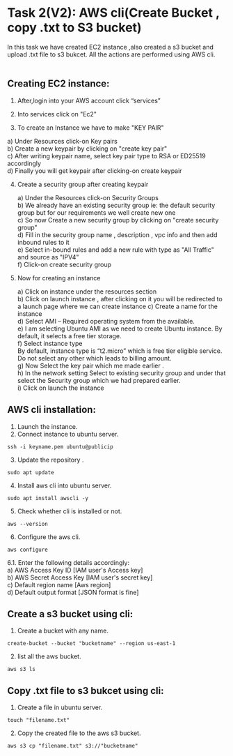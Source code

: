 # Task 2(V2): AWS cli(Create Bucket , copy .txt to S3 bucket)
In this task we have created EC2 instance ,also created a s3 bucket and upload .txt file to s3 bukcet. All the actions are performed using AWS cli.<br>
<br>
## Creating EC2 instance: <br>

1. After,login into your AWS account click “services” <br>
                                                                         
2. Into services click on "Ec2" <br>

3. To create an Instance we have to make "KEY PAIR" <br>

  a) Under Resources click-on Key pairs <br>
  b) Create a new keypair by clicking on "create key pair" <br>
  c) After writing keypair name, select key pair type to RSA or ED25519 accordingly <br>
  d)  Finally you will get keypair after clicking-on create keypair <br>
                                          
4. Create a security group after creating keypair <br>

   a) Under the Resources click-on Security Groups <br>
   b)  We already have an existing security group ie: the default security group but for our requirements we well create new one <br>
   c) So now Create a new security group by clicking on "create security group" <br>
   d) Fill in the security group name , description , vpc info and then add inbound rules to it <br>
   e) Select in-bound rules and add a new rule with type as "All Traffic" and source as "IPV4" <br>
   f) Click-on create security group <br>
   
5. Now for creating an instance <br>

   a) Click on instance under the resources section <br>
   b) Click on launch instance ,  after clicking on it you will be redirected to a launch page where we can create instance
   c) Create a name for the instance <br>
   d) Select AMI – Required operating system from the available. <br>
   e) I am selecting Ubuntu AMI as we need to create Ubuntu instance. By default, it selects a free tier storage. <br>
   f) Select instance type <br>
       By default, instance type is “t2.micro” which is free tier eligible service. <br>
       Do not select any other which leads to billing amount. <br>
   g) Now Select the key pair which me made earlier . <br>
   h) In the network setting Select to existing security group and under that 
      select the Security group which we had prepared earlier. <br>
   i) Click on launch the instance <br>

   
## AWS cli installation: <br>

1. Launch the instance.<br>
2. Connect instance to ubuntu server. <br>

```
ssh -i keyname.pem ubuntu@publicip

```
  
3. Update the repository .  <br>

```
sudo apt update

```

4. Install aws cli into ubuntu server. <br>

```
sudo apt install awscli -y

```

5. Check whether cli is installed or not. <br>

```
aws --version

```

6. Configure the aws cli. <br>

```
aws configure

```

   6.1. Enter the following details accordingly: <br>
     a) AWS Access Key ID [IAM user's Access key] <br>
     b) AWS Secret Access Key [IAM user's secret key] <br>
     c) Default region name [Aws region] <br>
     d) Default output format [JSON format is fine] <br>

## Create a s3 bucket using cli: <br>

1. Create a bucket with any name.<br>

``` 
create-bucket --bucket "bucketname" --region us-east-1

 ```

2. list all the aws bucket.<br>

```
aws s3 ls

```

## Copy .txt file to s3 bukcet using cli: <br>

1. Create a file in ubuntu server.<br>

``` 
touch "filename.txt"

 ```

2. Copy the created file to the aws s3 bucket.<br>

``` 
aws s3 cp "filename.txt" s3://"bucketname"

 ``` 








